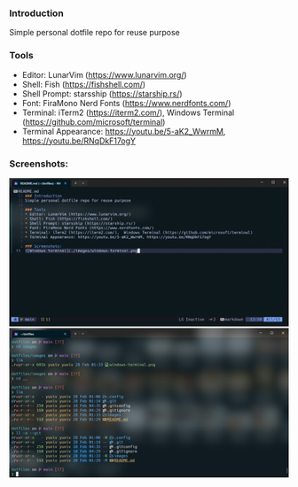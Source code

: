 ### Introduction
Simple personal dotfile repo for reuse purpose

### Tools
* Editor: LunarVim (https://www.lunarvim.org/)
* Shell: Fish (https://fishshell.com/)
* Shell Prompt: starsship (https://starship.rs/)
* Font: FiraMono Nerd Fonts (https://www.nerdfonts.com/)
* Terminal: iTerm2 (https://iterm2.com/),  Windows Terminal (https://github.com/microsoft/terminal)
* Terminal Appearance: https://youtu.be/5-aK2_WwrmM, https://youtu.be/RNqDkF17ogY

### Screenshots:
![Windows terminal](./images/windows-terminal.png)
![Fish](./images/fish.png)
